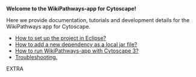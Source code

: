**Welcome to the WikiPathways-app for Cytoscape!**

Here we provide documentation, tutorials and development details for the WikiPathways app for Cytoscape.

* [How to set up the project in Eclipse?](../../wiki/Eclipse-setup)
* [How to add a new dependency as a local jar file?](../../wiki/Add-local-dependency)
* [How to run WikiPathways-app with Cytoscape 3?](../../wiki/Run-WikiPathways-app)
* [Troubleshooting.](../../wiki/Troubleshooting)

EXTRA